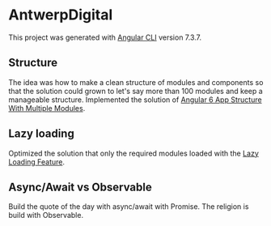# AntwerpDigital
This project was generated with [Angular CLI](https://github.com/angular/angular-cli) version 7.3.7.

## Structure
The idea was how to make a clean structure of modules and components so that the solution could grown to let's say more than 100 modules and keep a manageable structure. Implemented the solution of [Angular 6 App Structure With Multiple Modules](https://www.technouz.com/4772/angular-6-app-structure-with-multiple-modules/).

## Lazy loading 
Optimized the solution that only the required modules loaded with the [Lazy Loading Feature](https://angular.io/guide/lazy-loading-ngmodules).

## Async/Await vs Observable
Build the quote of the day with async/await with Promise. The religion is build with Observable.